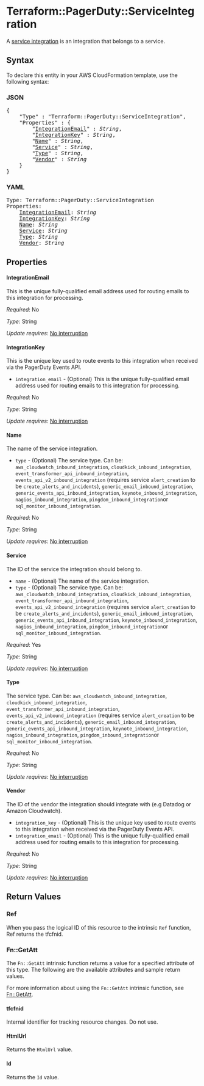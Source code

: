 # Terraform::PagerDuty::ServiceIntegration

A [service integration](https://v2.developer.pagerduty.com/v2/page/api-reference#!/Services/post_services_id_integrations) is an integration that belongs to a service.

## Syntax

To declare this entity in your AWS CloudFormation template, use the following syntax:

### JSON

<pre>
{
    "Type" : "Terraform::PagerDuty::ServiceIntegration",
    "Properties" : {
        "<a href="#integrationemail" title="IntegrationEmail">IntegrationEmail</a>" : <i>String</i>,
        "<a href="#integrationkey" title="IntegrationKey">IntegrationKey</a>" : <i>String</i>,
        "<a href="#name" title="Name">Name</a>" : <i>String</i>,
        "<a href="#service" title="Service">Service</a>" : <i>String</i>,
        "<a href="#type" title="Type">Type</a>" : <i>String</i>,
        "<a href="#vendor" title="Vendor">Vendor</a>" : <i>String</i>
    }
}
</pre>

### YAML

<pre>
Type: Terraform::PagerDuty::ServiceIntegration
Properties:
    <a href="#integrationemail" title="IntegrationEmail">IntegrationEmail</a>: <i>String</i>
    <a href="#integrationkey" title="IntegrationKey">IntegrationKey</a>: <i>String</i>
    <a href="#name" title="Name">Name</a>: <i>String</i>
    <a href="#service" title="Service">Service</a>: <i>String</i>
    <a href="#type" title="Type">Type</a>: <i>String</i>
    <a href="#vendor" title="Vendor">Vendor</a>: <i>String</i>
</pre>

## Properties

#### IntegrationEmail

This is the unique fully-qualified email address used for routing emails to this integration for processing.

_Required_: No

_Type_: String

_Update requires_: [No interruption](https://docs.aws.amazon.com/AWSCloudFormation/latest/UserGuide/using-cfn-updating-stacks-update-behaviors.html#update-no-interrupt)

#### IntegrationKey

This is the unique key used to route events to this integration when received via the PagerDuty Events API.
* `integration_email` - (Optional) This is the unique fully-qualified email address used for routing emails to this integration for processing.

_Required_: No

_Type_: String

_Update requires_: [No interruption](https://docs.aws.amazon.com/AWSCloudFormation/latest/UserGuide/using-cfn-updating-stacks-update-behaviors.html#update-no-interrupt)

#### Name

The name of the service integration.
* `type` - (Optional) The service type. Can be:
`aws_cloudwatch_inbound_integration`,
`cloudkick_inbound_integration`,
`event_transformer_api_inbound_integration`,
`events_api_v2_inbound_integration` (requires service `alert_creation` to be `create_alerts_and_incidents`),
`generic_email_inbound_integration`,
`generic_events_api_inbound_integration`,
`keynote_inbound_integration`,
`nagios_inbound_integration`,
`pingdom_inbound_integration`or `sql_monitor_inbound_integration`.

_Required_: No

_Type_: String

_Update requires_: [No interruption](https://docs.aws.amazon.com/AWSCloudFormation/latest/UserGuide/using-cfn-updating-stacks-update-behaviors.html#update-no-interrupt)

#### Service

The ID of the service the integration should belong to.
* `name` - (Optional) The name of the service integration.
* `type` - (Optional) The service type. Can be:
`aws_cloudwatch_inbound_integration`,
`cloudkick_inbound_integration`,
`event_transformer_api_inbound_integration`,
`events_api_v2_inbound_integration` (requires service `alert_creation` to be `create_alerts_and_incidents`),
`generic_email_inbound_integration`,
`generic_events_api_inbound_integration`,
`keynote_inbound_integration`,
`nagios_inbound_integration`,
`pingdom_inbound_integration`or `sql_monitor_inbound_integration`.

_Required_: Yes

_Type_: String

_Update requires_: [No interruption](https://docs.aws.amazon.com/AWSCloudFormation/latest/UserGuide/using-cfn-updating-stacks-update-behaviors.html#update-no-interrupt)

#### Type

The service type. Can be:
`aws_cloudwatch_inbound_integration`,
`cloudkick_inbound_integration`,
`event_transformer_api_inbound_integration`,
`events_api_v2_inbound_integration` (requires service `alert_creation` to be `create_alerts_and_incidents`),
`generic_email_inbound_integration`,
`generic_events_api_inbound_integration`,
`keynote_inbound_integration`,
`nagios_inbound_integration`,
`pingdom_inbound_integration`or `sql_monitor_inbound_integration`.

_Required_: No

_Type_: String

_Update requires_: [No interruption](https://docs.aws.amazon.com/AWSCloudFormation/latest/UserGuide/using-cfn-updating-stacks-update-behaviors.html#update-no-interrupt)

#### Vendor

The ID of the vendor the integration should integrate with (e.g Datadog or Amazon Cloudwatch).
* `integration_key` - (Optional) This is the unique key used to route events to this integration when received via the PagerDuty Events API.
* `integration_email` - (Optional) This is the unique fully-qualified email address used for routing emails to this integration for processing.

_Required_: No

_Type_: String

_Update requires_: [No interruption](https://docs.aws.amazon.com/AWSCloudFormation/latest/UserGuide/using-cfn-updating-stacks-update-behaviors.html#update-no-interrupt)

## Return Values

### Ref

When you pass the logical ID of this resource to the intrinsic `Ref` function, Ref returns the tfcfnid.

### Fn::GetAtt

The `Fn::GetAtt` intrinsic function returns a value for a specified attribute of this type. The following are the available attributes and sample return values.

For more information about using the `Fn::GetAtt` intrinsic function, see [Fn::GetAtt](https://docs.aws.amazon.com/AWSCloudFormation/latest/UserGuide/intrinsic-function-reference-getatt.html).

#### tfcfnid

Internal identifier for tracking resource changes. Do not use.

#### HtmlUrl

Returns the <code>HtmlUrl</code> value.

#### Id

Returns the <code>Id</code> value.

